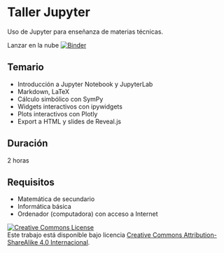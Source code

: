 # Taller Jupyter

Uso de Jupyter para enseñanza de materias técnicas.

Lanzar en la nube [![Binder](https://mybinder.org/badge_logo.svg)](https://mybinder.org/v2/gh/astrojuanlu/taller-jupyter/master)

## Temario

- Introducción a Jupyter Notebook y JupyterLab
- Markdown, LaTeX
- Cálculo simbólico con SymPy
- Widgets interactivos con ipywidgets
- Plots interactivos con Plotly
- Export a HTML y slides de Reveal.js

## Duración

2 horas

## Requisitos

- Matemática de secundario
- Informática básica
- Ordenador (computadora) con acceso a Internet

<a rel="license" href="http://creativecommons.org/licenses/by-sa/4.0/"><img alt="Creative Commons License" style="border-width:0" src="https://i.creativecommons.org/l/by-sa/4.0/80x15.png" /></a><br />Este trabajo está disponible bajo licencia <a rel="license" href="http://creativecommons.org/licenses/by-sa/4.0/">Creative Commons Attribution-ShareAlike 4.0 Internacional</a>.
